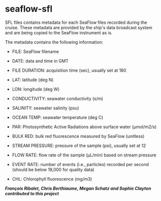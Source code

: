 # seaflow-sfl

SFL files contains metadata for each SeaFlow files recorded during the cruise. These metadata are provided by the ship's data broadcast system and are being copied to the SeaFlow instrument as is.

The metadata contains the following information:

- FILE: SeaFlow filename

- DATE: data and time in GMT

- FILE DURATION: acquisition time (sec), usually set at 180

- LAT: latitude (deg N)

- LON: longitude (deg W)

- CONDUCTIVITY: seawater conductivity (s/m)

- SALINITY: seawater salinity (psu)

- OCEAN TEMP: seawater temperature (deg C)

- PAR: Photosynthetic Active Radiations above surface water (µmol/m2/s)

- BULK RED: bulk red fluorescence measured by SeaFlow (unitless)

- STREAM PRESSURE: pressure of the sample (psi), usually set at 12

- FLOW RATE: flow rate of the sample (µL/min) based on stream pressure

- EVENT RATE: number of events (i.e., particles) recorded per second (should be below 18,000 for quality data)

- CHL: Chlorophyll fluorescence (mg/m3)

***François Ribalet, Chris Berthiaume, Megan Schatz and Sophie Clayton contributed to this project***
